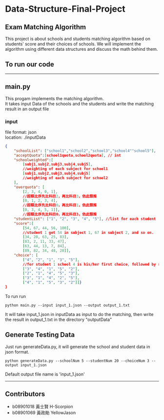 # Data-Structure-Final-Project
## Exam Matching Algorithm 
This project is about schools and students matching algorithm based on students' score and their choices of schools. We will implement the algorithm using different data structures and discuss the math behind them.
## To run our code
---
## main.py
This progam implements the matching algorithm.  
It takes input Data of the schools and the students and write the matching result in an output file
### input
file format: json  
location: ./inputData
```json
{
    "schoolList": ["school1","school2","school3","school4""school5"],
    "acceptQuota":[school1quota,school2quota], // int
    "schoolweighted":[
        [subj1,subj2,subj3,subj4,subj5],  
        //weighting of each subject for school1
        [subj1,subj2,subj3,subj4,subj5]  
        //weighting of each subject for school2
    ],
    "overquota": [
        [2, 3, 4, 0, 1],  
        //超額比序先比科目2，再比科目3，依此類推
        [0, 1, 2, 3, 4],  
        //超額比序先比科目0，再比科目1，依此類推 
        [0, 3, 4, 5, 1]],  
        //超額比序先比科目0，再比科目3，依此類推 
    "studentList": ["1", "2", "3", "4", "5"], //list for each student
    "score":[  
        [54, 67, 44, 56, 100],  
        //student 1 get 54 in subject 1, 67 in subject 2, and so on.
        [34, 28, 63, 25, 83],
        [83, 2, 11, 33, 47],
        [63, 44, 13, 7, 84],
        [89, 82, 34, 48, 28]],
    "choice": [
        ["4", "2", "1", "3", "5"],  
        //for student 1 school 4 is his/her first choice, followed by school 2, and so on.
        ["3", "4", "1", "5", "2"], 
        ["2", "1", "4", "5", "3"], 
        ["3", "1", "4", "2", "5"], 
        ["4", "1", "5", "3", "2"]]}
}
```  
To run run
````
python main.py --input input_1.json --output output_1.txt
````
It will take input_1.json in inputData as input to do the matching, then write the result in output_1.txt in the directory "outputData"

## Generate Testing Data
Just run generateData.py, it will generate the school and student data in json format.
````
python generateData.py --schoolNum 5 --studentNum 20 --choiceNum 3 --output input_1.json
````
Default output file name is 'input_1.json'


---
## Contributors
- b08901018 黃士賢 H-Scorpion 
- b08901069 黃政勛 YellowJason 